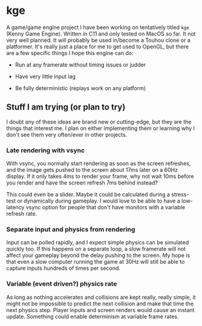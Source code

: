 # kge

A game/game engine project I have been working on tentatively titled `kge`
(Kenny Game Engine). Written in C11 and only tested on MacOS so far. It not very
well planned. It will probably be used in/become a Touhou clone or a platformer.
It's really just a place for me to get used to OpenGL, but there are a few
specific things I hope this engine can do:  

- Run at any framerate without timing issues or judder  

- Have very little input lag  

- Be fully deterministic (replays work on any platform)  

## Stuff I am trying (or plan to try)

I doubt any of these ideas are brand new or cutting-edge, but they are the
things that interest me. I plan on either implementing them or learning why I
don't see them very often/ever in other projects.  

### Late rendering with vsync

With vsync, you normally start rendering as soon as the screen refreshes, and
the image gets pushed to the screen about 17ms later on a 60Hz display. If it
only takes 4ms to render your frame, why not wait 10ms before you render and
have the screen refresh 7ms behind instead?  

This could even be a slider. Maybe it could be calculated during a stress-test
or dynamically during gameplay. I would love to be able to have a low-latency
vsync option for people that don't have monitors with a variable refresh rate.  

### Separate input and physics from rendering

Input can be polled rapidly, and I expect simple physics can be simulated
quickly too. If this happens on a separate loop, a slow framerate will not
affect your gameplay beyond the delay pushing to the screen. My hope is that
even a slow computer running the game at 30Hz will still be able to capture
inputs hundreds of times per second.

### Variable (event driven?) physics rate

As long as nothing accelerates and collisions are kept really, really simple, it
might not be impossible to predict the next collision and make that time the
next physics step. Player inputs and screen renders would cause an instant
update. Something could enable determinism at variable frame rates.

